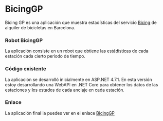 # BicingGP

Bicing GP es una aplicación que muestra estadísticas del servicio [Bicing](https://bicing.barcelona/mapa-de-disponibilitat) de alquiler de bicicletas en Barcelona.

### Robot BicingGP

La aplicación consiste en un robot que obtiene las estádisticas de cada estación cada cierto período de tiempo.


### Código existente

La aplicación se desarrolló inicialmente en ASP.NET 4.7.1. En esta versión estoy desarrollando una WebAPI en .NET Core para obtener los datos de las estaciones y los estados de cada anclaje en cada estación.

### Enlace 

La aplicación final la puedes ver en el enlace [BicingGP](http://www.gestion-personal.com/bicing)

